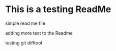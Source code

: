 # This is a testing ReadMe

simple read me file

adding more text to the Readme

testing git difftool